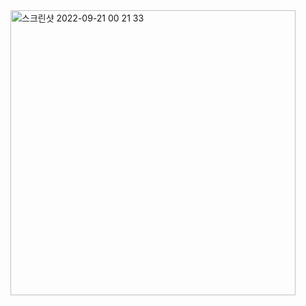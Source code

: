 <img width="456" alt="스크린샷 2022-09-21 00 21 33" src="https://user-images.githubusercontent.com/109451148/191298711-eb7e8569-ce63-4183-b060-c6ac3d1c457a.png">
